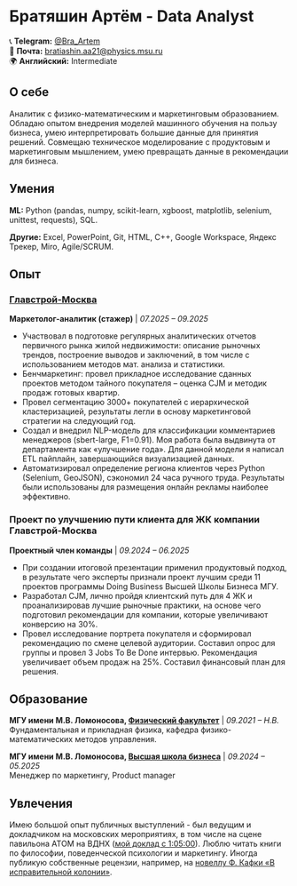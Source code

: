 # Братяшин Артём - Data Analyst

📞 **Telegram:** [@Bra_Artem](https://t.me/Bra_Artem)  
📧 **Почта:** bratiashin.aa21@physics.msu.ru  
🌍 **Английский:** Intermediate

## О себе

Аналитик с физико-математическим и маркетинговым образованием. Обладаю опытом внедрения моделей машинного обучения на пользу бизнеса, умею интерпретировать большие данные для принятия решений. Совмещаю техническое моделирование с продуктовым и маркетинговым мышлением, умею превращать данные в рекомендации для бизнеса.

## Умения

**ML:** Python (pandas, numpy, scikit-learn, xgboost, matplotlib, selenium, unittest, requests), SQL.

**Другие:** Excel, PowerPoint, Git, HTML, C++, Google Workspace, Яндекс Трекер, Miro, Agile/SCRUM.

## Опыт

### [Главстрой-Москва](https://www.glavstroy.ru/)
**Маркетолог-аналитик (стажер)** | *07.2025 – 09.2025*

- Участвовал в подготовке регулярных аналитических отчетов первичного рынка жилой недвижимости: описание рыночных трендов, построение выводов и заключений, в том числе с использованием методов мат. анализа и статистики.
- Бенчмаркетинг: провел прикладное исследование сданных проектов методом тайного покупателя – оценка CJM и методик продаж готовых квартир.
- Провел сегментацию 3000+ покупателей с иерархической кластеризацией, результаты легли в основу маркетинговой стратегии на следующий год.
- Создал и внедрил NLP-модель для классификации комментариев менеджеров (sbert-large, F1=0.91). Моя работа была выдвинута от департамента как «улучшение года». Для данной модели я написал ETL пайплайн, завершающийся визуализацией данных.
- Автоматизировал определение региона клиентов через Python (Selenium, GeoJSON), сэкономил 24 часа ручного труда. Результаты были использованы для размещения онлайн рекламы наиболее эффективно.

### Проект по улучшению пути клиента для ЖК компании Главстрой-Москва
**Проектный член команды** | *09.2024 – 06.2025*

- При создании итоговой презентации применил продуктовый подход, в результате чего эксперты признали проект лучшим среди 11 проектов программы Doing Business Высшей Школы Бизнеса МГУ.
- Разработал CJM, лично пройдя клиентский путь для 4 ЖК и проанализировав лучшие рыночные практики, на основе чего подготовил рекомендации для компании, которые увеличивают конверсию на 30%.
- Провел исследование портрета покупателя и сформировал рекомендацию по смене целевой аудитории. Составил опрос для группы и провел 3 Jobs To Be Done интервью. Рекомендация увеличивает объем продаж на 25%. Составил финансовый план для решения.

## Образование

**МГУ имени М.В. Ломоносова, [Физический факультет](https://phys.msu.ru/)** | *09.2021 – Н.В.*  
Фундаментальная и прикладная физика, кафедра физико-математических методов управления.

**МГУ имени М.В. Ломоносова, [Высшая школа бизнеса](https://mgubs.ru/doing-business/)** | *09.2024 – 05.2025*  
Менеджер по маркетингу, Product manager

## Увлечения

Имею большой опыт публичных выступлений - был ведущим и докладчиком на московских мероприятиях, в том числе на сцене павильона АТОМ на ВДНХ ([мой доклад с 1:05:00](https://m.vk.com/video-222702918_456239133)). Люблю читать книги по философии, поведенческой психологии и маркетингу. Иногда публикую собственные рецензии, например, на [новеллу Ф. Кафки «В исправительной колонии»](https://m.vk.com/@257678610-v-ispravitelnoi-kolonii).
